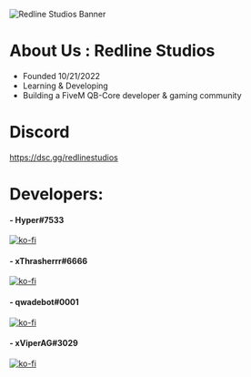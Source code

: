 ![Redline Studios Banner](https://i.imgur.com/VFEXnGd.png)

# About Us : Redline Studios
- Founded 10/21/2022
- Learning & Developing
- Building a FiveM QB-Core developer & gaming community

# Discord
https://dsc.gg/redlinestudios

# Developers:
#### - Hyper#7533
[![ko-fi](https://ko-fi.com/img/githubbutton_sm.svg)](https://ko-fi.com/hypertv)
#### - xThrasherrr#6666
[![ko-fi](https://ko-fi.com/img/githubbutton_sm.svg)](https://ko-fi.com/thrasherrr)
#### - qwadebot#0001
[![ko-fi](https://ko-fi.com/img/githubbutton_sm.svg)](https://ko-fi.com/qwscripts)
#### - xViperAG#3029
[![ko-fi](https://ko-fi.com/img/githubbutton_sm.svg)](https://ko-fi.com/xviperag)
